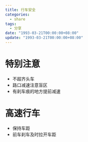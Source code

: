 ```yaml
---
title: 行车安全
categories: 
  - share
tags:
  - 分享
date: "1993-03-21T00:00:00+08:00"
update: "1993-03-21T00:00:00+08:00"
---
```


# 特别注意

- 不超齐头车
- 路口减速注意盲区
- 有刹车痕的地方提前减速

# 高速行车

- 保持车距
- 前车刹车及时拉开车距